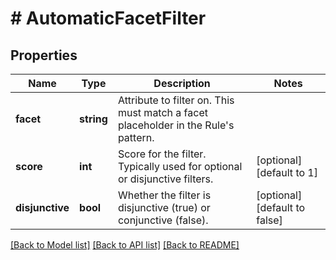 # # AutomaticFacetFilter

## Properties

Name | Type | Description | Notes
------------ | ------------- | ------------- | -------------
**facet** | **string** | Attribute to filter on. This must match a facet placeholder in the Rule&#39;s pattern. |
**score** | **int** | Score for the filter. Typically used for optional or disjunctive filters. | [optional] [default to 1]
**disjunctive** | **bool** | Whether the filter is disjunctive (true) or conjunctive (false). | [optional] [default to false]

[[Back to Model list]](../../README.md#models) [[Back to API list]](../../README.md#endpoints) [[Back to README]](../../README.md)
